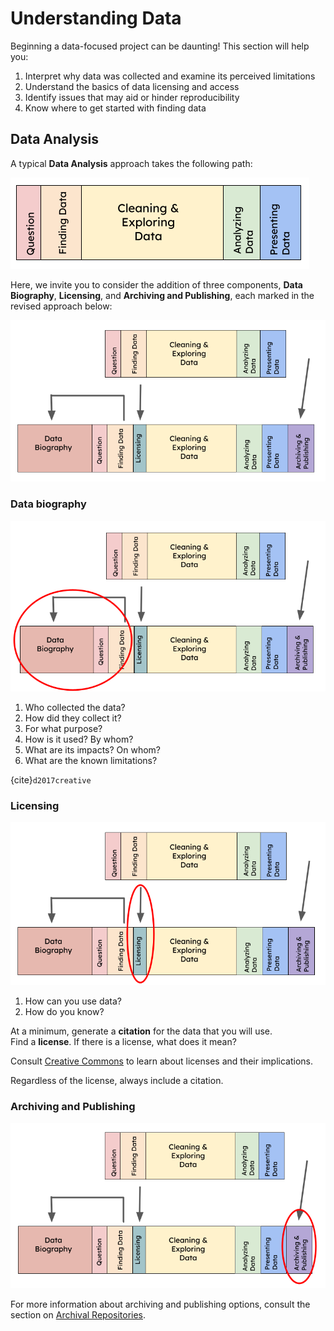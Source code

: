 # Understanding Data

Beginning a data-focused project can be daunting! This section will help you:<br>

1. Interpret why data was collected and examine its perceived limitations
2. Understand the basics of data licensing and access
3. Identify issues that may aid or hinder reproducibility 
4. Know where to get started with finding data

## Data Analysis

A typical **Data Analysis** approach takes the following path:

![Data Analysis](./images/data_analysis_1.png)

Here, we invite you to consider the addition of three components, **Data Biography**, **Licensing**, and **Archiving and Publishing**, each marked in the revised approach below:

![Data Analysis Full](./images/data_analysis_2.png)

### Data biography

![Data Biography](./images/data_analysis_3.png)

1. Who collected the data?
2. How did they collect it?
3. For what purpose?
4. How is it used? By whom?
5. What are its impacts? On whom?
6. What are the known limitations?

{cite}`d2017creative`

### Licensing

![Data Licensing](./images/data_analysis_4.png)

1. How can you use data?
2. How do you know?

At a minimum, generate a **citation** for the data that you will use. <br>
Find a **license**. If there is a license, what does it mean? <br>

Consult [Creative Commons](https://creativecommons.org/about/cclicenses/) to learn about licenses and their implications.<br>

Regardless of the license, always include a citation. <br>

### Archiving and Publishing

![Data Archiving](./images/data_analysis_5.png)

For more information about archiving and publishing options, consult the section on [Archival Repositories](https://eps-libraries-berkeley.github.io/volt/Data/What_is_a_repository.html).

